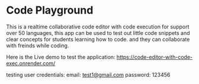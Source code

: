 # Code Playground
This is a realtime collaborative code editor with code execution for support over 50 languages, this app can be used to test out little code snippets and clear concepts for students learning how to code. and they can collaborate with freinds while coding.

Here is the Live demo to test the application:
https://code-editor-with-code-exec.onrender.com/

testing user credentials: 
email: test1@gmail.com
password: 123456
